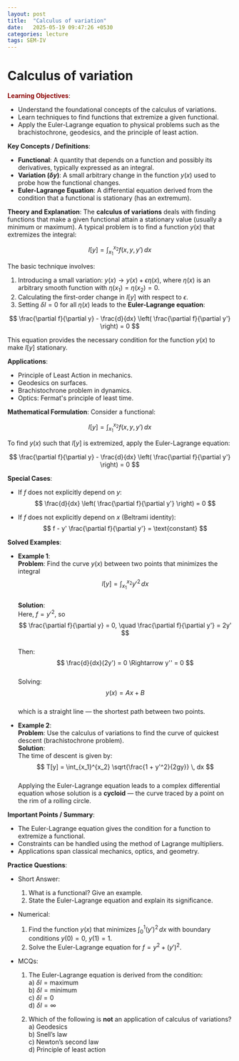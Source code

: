 ```yaml
---
layout: post
title:  "Calculus of variation"
date:   2025-05-19 09:47:26 +0530
categories: lecture
tags: SEM-IV
---
```


# Calculus of variation
**<span style="color:darkred">Learning Objectives</span>**:
- Understand the foundational concepts of the calculus of variations.
- Learn techniques to find functions that extremize a given functional.
- Apply the Euler-Lagrange equation to physical problems such as the brachistochrone, geodesics, and the principle of least action.

**Key Concepts / Definitions**:
- **Functional**: A quantity that depends on a function and possibly its derivatives, typically expressed as an integral.
- **Variation ($\delta y$)**: A small arbitrary change in the function $y(x)$ used to probe how the functional changes.
- **Euler-Lagrange Equation**: A differential equation derived from the condition that a functional is stationary (has an extremum).

**Theory and Explanation**:
The **calculus of variations** deals with finding functions that make a given functional attain a stationary value (usually a minimum or maximum). A typical problem is to find a function $y(x)$ that extremizes the integral:

$$
I[y] = \int_{x_1}^{x_2} f(x, y, y') \, dx
$$

The basic technique involves:
1. Introducing a small variation: $y(x) \rightarrow y(x) + \epsilon \eta(x)$, where $\eta(x)$ is an arbitrary smooth function with $\eta(x_1) = \eta(x_2) = 0$.
2. Calculating the first-order change in $I[y]$ with respect to $\epsilon$.
3. Setting $\delta I = 0$ for all $\eta(x)$ leads to the **Euler-Lagrange equation**:

$$
\frac{\partial f}{\partial y} - \frac{d}{dx} \left( \frac{\partial f}{\partial y'} \right) = 0
$$

This equation provides the necessary condition for the function $y(x)$ to make $I[y]$ stationary.

**Applications**:
- Principle of Least Action in mechanics.
- Geodesics on surfaces.
- Brachistochrone problem in dynamics.
- Optics: Fermat's principle of least time.

**Mathematical Formulation**:
Consider a functional:

$$
I[y] = \int_{x_1}^{x_2} f(x, y, y') \, dx
$$

To find $y(x)$ such that $I[y]$ is extremized, apply the Euler-Lagrange equation:

$$
\frac{\partial f}{\partial y} - \frac{d}{dx} \left( \frac{\partial f}{\partial y'} \right) = 0
$$

**Special Cases**:
- If $f$ does not explicitly depend on $y$:  
  $$
  \frac{d}{dx} \left( \frac{\partial f}{\partial y'} \right) = 0
  $$

- If $f$ does not explicitly depend on $x$ (Beltrami identity):  
  $$
  f - y' \frac{\partial f}{\partial y'} = \text{constant}
  $$

**Solved Examples**:
- **Example 1**:  
  **Problem**: Find the curve $y(x)$ between two points that minimizes the integral  
  $$
  I[y] = \int_{x_1}^{x_2} y'^2 \, dx
  $$  
  **Solution**:  
  Here, $f = y'^2$, so  
  $$
  \frac{\partial f}{\partial y} = 0, \quad \frac{\partial f}{\partial y'} = 2y'
  $$  
  Then:  
  $$
  \frac{d}{dx}(2y') = 0 \Rightarrow y'' = 0
  $$  
  Solving:  
  $$
  y(x) = Ax + B
  $$  
  which is a straight line — the shortest path between two points.

- **Example 2**:  
  **Problem**: Use the calculus of variations to find the curve of quickest descent (brachistochrone problem).  
  **Solution**:  
  The time of descent is given by:  
  $$
  T[y] = \int_{x_1}^{x_2} \sqrt{\frac{1 + y'^2}{2gy}} \, dx
  $$  
  Applying the Euler-Lagrange equation leads to a complex differential equation whose solution is a **cycloid** — the curve traced by a point on the rim of a rolling circle.

**Important Points / Summary**:
- The Euler-Lagrange equation gives the condition for a function to extremize a functional.
- Constraints can be handled using the method of Lagrange multipliers.
- Applications span classical mechanics, optics, and geometry.

**Practice Questions**:
- Short Answer:
  1. What is a functional? Give an example.
  2. State the Euler-Lagrange equation and explain its significance.

- Numerical:
  1. Find the function $y(x)$ that minimizes $\int_0^1 (y')^2 \, dx$ with boundary conditions $y(0)=0$, $y(1)=1$.
  2. Solve the Euler-Lagrange equation for $f = y^2 + (y')^2$.

- MCQs:
  1. The Euler-Lagrange equation is derived from the condition:  
     a) $\delta I = \text{maximum}$  
     b) $\delta I = \text{minimum}$  
     c) $\delta I = 0$  
     d) $\delta I = \infty$

  2. Which of the following is **not** an application of calculus of variations?  
     a) Geodesics  
     b) Snell’s law  
     c) Newton’s second law  
     d) Principle of least action